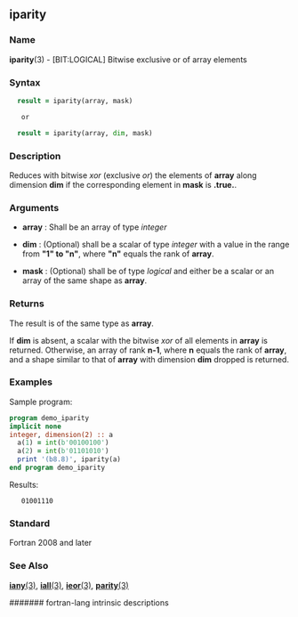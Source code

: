 ## iparity

### **Name**

**iparity**(3) - \[BIT:LOGICAL\] Bitwise exclusive or of array elements

### **Syntax**

```fortran
  result = iparity(array, mask)

   or

  result = iparity(array, dim, mask)
```

### **Description**

Reduces with bitwise _xor_ (exclusive _or_) the elements of **array** along
dimension **dim** if the corresponding element in **mask** is **.true.**.

### **Arguments**

- **array**
  : Shall be an array of type _integer_

- **dim**
  : (Optional) shall be a scalar of type _integer_ with a value in the
  range from **"1" to "n"**, where **"n"** equals the rank of **array**.

- **mask**
  : (Optional) shall be of type _logical_ and either be a scalar or an
  array of the same shape as **array**.

### **Returns**

The result is of the same type as **array**.

If **dim** is absent, a scalar with the bitwise _xor_ of all elements in **array**
is returned. Otherwise, an array of rank **n-1**, where **n** equals the
rank of **array**, and a shape similar to that of **array** with dimension **dim**
dropped is returned.

### **Examples**

Sample program:

```fortran
program demo_iparity
implicit none
integer, dimension(2) :: a
  a(1) = int(b'00100100')
  a(2) = int(b'01101010')
  print '(b8.8)', iparity(a)
end program demo_iparity
```

Results:

```
   01001110
```

### **Standard**

Fortran 2008 and later

### **See Also**

[**iany**(3)](IANY),
[**iall**(3)](IALL),
[**ieor**(3)](IEOR),
[**parity**(3)](PARITY)

####### fortran-lang intrinsic descriptions
